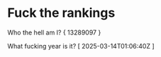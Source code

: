 # Fuck the rankings

Who the hell am I?
{ 13289097 }

What fucking year is it?
[ 2025-03-14T01:06:40Z ]
